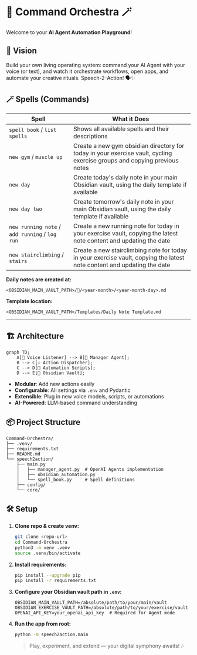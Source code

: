 # 🎻 Command Orchestra 🪄

Welcome to your **AI Agent Automation Playground**!

## 🚀 Vision

Build your own living operating system: command your AI Agent with your voice (or text), and watch it orchestrate workflows, open apps, and automate your creative rituals. Speech-2-Action! 🗣️✨

## 🪄 Spells (Commands)

| Spell                                          | What it Does                                                                                                             |
| ---------------------------------------------- | ------------------------------------------------------------------------------------------------------------------------ |
| `spell book` / `list spells`                   | Shows all available spells and their descriptions                                                                        |
| `new gym` / `muscle up`                        | Create a new gym obsidian directory for today in your exercise vault, cycling exercise groups and copying previous notes |
| `new day`                                      | Create today's daily note in your main Obsidian vault, using the daily template if available                             |
| `new day two`                                  | Create tomorrow's daily note in your main Obsidian vault, using the daily template if available                          |
| `new running note` / `add running` / `log run` | Create a new running note for today in your exercise vault, copying the latest note content and updating the date        |
| `new stairclimbing` / `stairs`                 | Create a new stairclimbing note for today in your exercise vault, copying the latest note content and updating the date  |

**Daily notes are created at:**

```
<OBSIDIAN_MAIN_VAULT_PATH>/📆/<year-month>/<year-month-day>.md
```

**Template location:**

```
<OBSIDIAN_MAIN_VAULT_PATH>/Templates/Daily Note Template.md
```

---

## 🏗️ Architecture

```mermaid
graph TD;
    A[🎤 Voice Listener] --> B[🧠 Manager Agent];
    B --> C[🎶 Action Dispatcher];
    C --> D[🔧 Automation Scripts];
    D --> E[📂 Obsidian Vault];
```

- **Modular**: Add new actions easily
- **Configurable**: All settings via `.env` and Pydantic
- **Extensible**: Plug in new voice models, scripts, or automations
- **AI-Powered**: LLM-based command understanding

## 📦 Project Structure

```text
Command-Orchestra/
├── .venv/
├── requirements.txt
├── README.md
└── speech2action/
    ├── main.py
    │   ├── manager_agent.py  # OpenAI Agents implementation
    │   ├── obsidian_automation.py
    │   └── spell_book.py     # Spell definitions
    ├── config/
    └── core/
```

## 🛠️ Setup

1. **Clone repo & create venv:**
   ```bash
   git clone <repo-url>
   cd Command-Orchestra
   python3 -m venv .venv
   source .venv/bin/activate
   ```
2. **Install requirements:**
   ```bash
   pip install --upgrade pip
   pip install -r requirements.txt
   ```
3. **Configure your Obsidian vault path in `.env`:**
   ```env
   OBSIDIAN_MAIN_VAULT_PATH=/absolute/path/to/your/main/vault
   OBSIDIAN_EXERCISE_VAULT_PATH=/absolute/path/to/your/exercise/vault
   OPENAI_API_KEY=your_openai_api_key  # Required for Agent mode
   ```
4. **Run the app from root:**
   ```bash
   python -m speech2action.main
   ```
   > Play, experiment, and extend — your digital symphony awaits! 🎶
